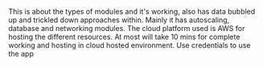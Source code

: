 ﻿ This is about the types of modules and it's working, also has data bubbled up and trickled down approaches within. Mainly it has autoscaling, database and networking modules. The cloud platform used is AWS for hosting the different resources.
At most will take 10 mins for complete working and hosting in cloud hosted environment.
Use credentials to use the app